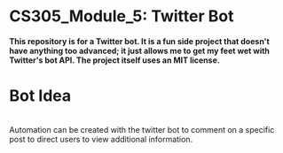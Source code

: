 # CS305_Module_5: Twitter Bot
#### This repository is for a Twitter bot. It is a fun side project that doesn't have anything too advanced; it just allows me to get my feet wet with Twitter's bot API. The project itself uses an MIT license.

# Bot Idea
<br>Automation can be created with the twitter bot to comment on a specific post to direct users to view additional information.<br>
